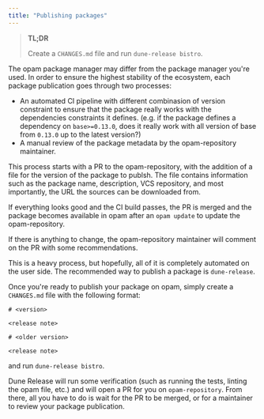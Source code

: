 ```yaml
---
title: "Publishing packages"
---
```


> **TL;DR**
> 
> Create a `CHANGES.md` file and run `dune-release bistro`.

The opam package manager may differ from the package manager you're used. In order to ensure the highest stability of the ecosystem, each package publication goes through two processes:

- An automated CI pipeline with different combinasion of version constraint to ensure that the package really works with the dependencies constraints it defines. (e.g. if the package defines a dependency on `base>=0.13.0`, does it really work with all version of base from `0.13.0` up to the latest version?)
- A manual review of the package metadata by the opam-repository maintainer.

This process starts with a PR to the opam-repository, with the addition of a file for the version of the package to publsh. The file contains information such as the package name, description, VCS repository, and most importantly, the URL the sources can be downloaded from.

If everything looks good and the CI build passes, the PR is merged and the package becomes available in opam after an `opam update` to update the opam-repository.

If there is anything to change, the opam-repository maintainer will comment on the PR with some recommendations.

This is a heavy process, but hopefully, all of it is completely automated on the user side. The recommended way to publish a package is `dune-release`.

Once you're ready to publish your package on opam, simply create a `CHANGES.md` file with the following format:

```
# <version>

<release note>

# <older version>

<release note>
```

and run `dune-release bistro`.

Dune Release will run some verification (such as running the tests, linting the opam file, etc.) and will open a PR for you on `opam-repository`. From there, all you have to do is wait for the PR to be merged, or for a maintainer to review your package publication.
